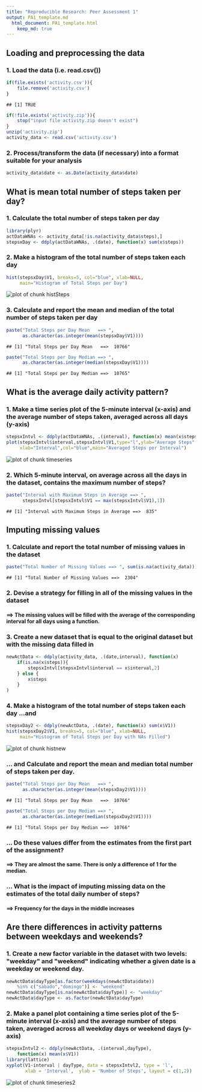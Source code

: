 ```yaml
---
title: "Reproducible Research: Peer Assessment 1"
output: PA1_template.md 
  html_document: PA1_template.html
    keep_md: true
---
```



## Loading and preprocessing the data

### 1. Load the data (i.e. read.csv())

```r
if(file.exists('activity.csv')){
    file.remove('activity.csv')
}    
```

```
## [1] TRUE
```

```r
if(!file.exists('activity.zip')){
    stop("input file activity.zip doesn't exist")
}
unzip('activity.zip')
activity_data <- read.csv('activity.csv')
```

### 2. Process/transform the data (if necessary) into a format suitable for your analysis

```r
activity_data$date <- as.Date(activity_data$date)
```


## What is mean total number of steps taken per day?

### 1. Calculate the total number of steps taken per day

```r
library(plyr)
actDataWNAs <- activity_data[!is.na(activity_data$steps),]
stepsxDay <- ddply(actDataWNAs, .(date), function(x) sum(x$steps))
```

### 2. Make a histogram of the total number of steps taken each day

```r
hist(stepsxDay$V1, breaks=5, col="blue", xlab=NULL,
     main="Histogram of Total Steps per Day")
```

![plot of chunk histSteps](figure/histSteps-1.png) 

### 3. Calculate and report the mean and median of the total number of steps taken per day

```r
paste("Total Steps per Day Mean   ==> ", 
      as.character(as.integer(mean(stepsxDay$V1))))
```

```
## [1] "Total Steps per Day Mean   ==>  10766"
```

```r
paste("Total Steps per Day Median ==> ",
      as.character(as.integer(median(stepsxDay$V1))))
```

```
## [1] "Total Steps per Day Median ==>  10765"
```


## What is the average daily activity pattern?

### 1. Make a time series plot of the 5-minute interval (x-axis) and the average number of steps taken, averaged across all days (y-axis)

```r
stepsxIntvl <- ddply(actDataWNAs, .(interval), function(x) mean(x$steps))
plot(stepsxIntvl$interval,stepsxIntvl$V1,type="l",ylab="Average Steps",
     xlab="Interval",col="blue",main="Averaged Steps per Interval")
```

![plot of chunk timeseries](figure/timeseries-1.png) 

### 2.  Which 5-minute interval, on average across all the days in the dataset, contains the maximum number of steps?

```r
paste("Interval with Maximum Steps in Average ==> ",
      stepsxIntvl[stepsxIntvl$V1 == max(stepsxIntvl$V1),1])
```

```
## [1] "Interval with Maximum Steps in Average ==>  835"
```


## Imputing missing values

### 1.  Calculate and report the total number of missing values in the dataset

```r
paste("Total Number of Missing Values ==> ", sum(is.na(activity_data)))
```

```
## [1] "Total Number of Missing Values ==>  2304"
```

### 2.  Devise a strategy for filling in all of the missing values in the dataset
####    ==> The missing values will be filled with the average of the corresponding interval for all days using a function.

### 3.  Create a new dataset that is equal to the original dataset but with the missing data filled in

```r
newActData <- ddply(activity_data, .(date,interval), function(x)
    if(is.na(x$steps)){
        stepsxIntvl[stepsxIntvl$interval == x$interval,2]
    } else {
        x$steps
    }
)
```

### 4.  Make a histogram of the total number of steps taken each day ...and  

```r
stepsxDay2 <- ddply(newActData, .(date), function(x) sum(x$V1))
hist(stepsxDay2$V1, breaks=5, col="blue", xlab=NULL,
     main="Histogram of Total Steps per Day with NAs Filled")
```

![plot of chunk histnew](figure/histnew-1.png) 

###     ... and Calculate and report the mean and median total number of steps taken per day. 

```r
paste("Total Steps per Day Mean   ==> ", 
      as.character(as.integer(mean(stepsxDay2$V1))))
```

```
## [1] "Total Steps per Day Mean   ==>  10766"
```

```r
paste("Total Steps per Day Median ==> ",
      as.character(as.integer(median(stepsxDay2$V1))))
```

```
## [1] "Total Steps per Day Median ==>  10766"
```

### ... Do these values differ from the estimates from the first part of the assignment? 
#### ==> They are almost the same. There is only a difference of 1 for the median.

### ... What is the impact of imputing missing data on the estimates of the total daily number of steps?
#### ==> Frequency for the days in the middle increases 


## Are there differences in activity patterns between weekdays and weekends?

### 1.  Create a new factor variable in the dataset with two levels: "weekday" and "weekend" indicating whether a given date is a weekday or weekend day.

```r
newActData$dayType[as.factor(weekdays(newActData$date))
    %in% c("sabado","domingo")] <- "weekend"
newActData$dayType[is.na(newActData$dayType)] <- "weekday"
newActData$dayType <- as.factor(newActData$dayType)
```

### 2.  Make a panel plot containing a time series plot of the 5-minute interval (x-axis) and the average number of steps taken, averaged across all weekday days or weekend days (y-axis)

```r
stepsxIntvl2 <- ddply(newActData, .(interval,dayType), 
    function(x) mean(x$V1))
library(lattice)
xyplot(V1~interval | dayType, data = stepsxIntvl2, type = 'l',
       xlab = 'Interval',  ylab = 'Number of Steps', layout = c(1,2))
```

![plot of chunk timeseries2](figure/timeseries2-1.png) 

